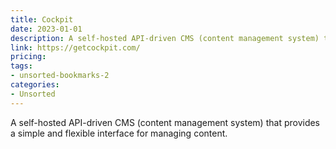 ```yaml
---
title: Cockpit
date: 2023-01-01
description: A self-hosted API-driven CMS (content management system) that provides a simple and flexible interface for managing content.
link: https://getcockpit.com/
pricing: 
tags: 
- unsorted-bookmarks-2 
categories: 
- Unsorted 
---
```


A self-hosted API-driven CMS (content management system) that provides a simple and flexible interface for managing content.
